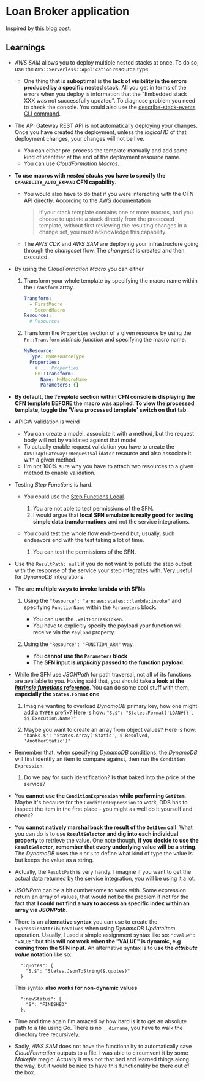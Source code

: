 # Loan Broker application

Inspired by [this blog post](https://www.enterpriseintegrationpatterns.com/ramblings/loanbroker_stepfunctions.html).

## Learnings

- _AWS SAM_ allows you to deploy multiple nested stacks at once. To do so, use the `AWS::Serverless::Application` resource type.

  - One thing that is **suboptimal** is the **lack of visibility in the errors produced by a specific nested stack**.
    All you get in terms of the errors when you deploy is information that the "Embedded stack XXX was not successfully updated".
    To diagnose problem you need to check the console. You could also use the [describe-stack-events CLI command](https://docs.aws.amazon.com/cli/latest/reference/cloudformation/describe-stack-events.html#examples).

- The API Gateway REST API is not automatically deploying your changes. Once you have created the deployment, unless the _logical ID_ of that deployment changes, your changes will not be live.

  - You can either pre-process the template manually and add some kind of identifier at the end of the deployment resource name.
  - You can use _CloudFormation Macros_.

- **To use macros with _nested stacks_ you have to specify the `CAPABILITY_AUTO_EXPAND` CFN capability**.

  - You would also have to do that if you were interacting with the CFN API directly. According to the [AWS documentation](https://docs.aws.amazon.com/AWSCloudFormation/latest/APIReference/API_UpdateStack.html)

    > If your stack template contains one or more macros, and you choose to update a stack directly from the processed template, without first reviewing the resulting changes in a change set, you must acknowledge this capability.

  - The _AWS CDK_ and _AWS SAM_ are deploying your infrastructure going through the _changeset_ flow. The _changeset_ is created and then executed.

- By using the _CloudFormation Macro_ you can either

  1. Transform your whole template by specifying the macro name within the `Transform` array.

     ```yaml
     Transform:
       - FirstMacro
       - SecondMacro
     Resources:
       # Resources
     ```

  2. Transform the `Properties` section of a given resource by using the `Fn::Transform` _intrinsic function_ and specifying the macro name.

     ```yaml
     MyResource:
       Type: MyResourceType
       Properties:
         # ... Properties
         Fn::Transform:
           Name: MyMacroName
           Parameters: {}
     ```

- **By default, the _Template_ section within CFN console is displaying the CFN template BEFORE the macro was applied**.
  **To view the processed template, toggle the 'View processed template' switch on that tab**.

- APIGW validation is weird

  - You can create a model, associate it with a method, but the request body will not by validated against that model
  - To actually enable request validation you have to create the `AWS::ApiGateway::RequestValidator` resource and also associate it with a given method.
  - I'm not 100% sure why you have to attach two resources to a given method to enable validation.

- Testing _Step Functions_ is hard.

  - You could use the [Step Functions Local](https://docs.aws.amazon.com/step-functions/latest/dg/sfn-local.html).

    1. You are not able to test permissions of the SFN.
    2. I would argue that **local SFN emulator is really good for testing simple data transformations** and not the service integrations.

  - You could test the whole flow end-to-end but, usually, such endeavors end with the test taking a lot of time.

    1. You can test the permissions of the SFN.

- Use the `ResultPath: null` if you do not want to pollute the step output with the response of the service your step integrates with.
  Very useful for _DynamoDB_ integrations.

- The are **multiple ways to invoke lambda with SFNs**.

  1. Using the `"Resource": "arn:aws:states:::lambda:invoke"` and specifying `FunctionName` within the `Parameters` block.

     - You can use the `.waitForTaskToken`.
     - You have to explicitly specify the payload your function will receive via the `Payload` property.

  2. Using the `"Resource": "FUNCTION_ARN"` way.
     - You **cannot use the `Parameters` block**
     - The **SFN input is _implicitly_ passed to the function payload**.

- While the SFN use _JSONPath_ for path traversal, not all of its functions are available to you.
  Having said that, you should **take a look at the [_Intrinsic functions_ reference](https://docs.aws.amazon.com/step-functions/latest/dg/amazon-states-language-intrinsic-functions.html)**. You can do some cool stuff with them, **especially the `States.Format` one**

  1. Imagine wanting to overload _DynamoDB_ primary key, how one might add a `TYPE#` prefix?
     Here is how: `"S.$": "States.Format('LOAN#{}', $$.Execution.Name)"`

  2. Maybe you want to create an array from object values?
     Here is how: `"banks.$": "States.Array('Static', $.Resolved, 'AnotherStatic')"`

- Remember that, when specifying _DynamoDB_ conditions, the _DynamoDB_ will first identify an item to compare against, then run the `Condition Expression`.

  1. Do we pay for such identification? Is that baked into the price of the service?

- You **cannot use the `ConditionExpression` while performing `GetItem`**.
  Maybe it's because for the `ConditionExpression` to work, DDB has to inspect the item in the first place - you might as well do it yourself and check?

- You **cannot natively marshal back the result of the `GetItem` call**.
  What you can do is to use **`ResultSelector` and dig into each individual property** to retrieve the value.
  One note though, **if you decide to use the `ResultSelector`, remember that every underlying value will be a string**. The _DynamoDB_ uses the `N` or `S` to define what kind of type the value is but keeps the value as a string.

- Actually, the `ResultPath` is very handy. I imagine if you want to get the actual data returned by the service integration, you will be using it a lot.

- _JSONPath_ can be a bit cumbersome to work with. Some expression return an array of values, that would not be the problem if not for the fact that
  **I could not find a way to access an specific index within an array via _JSONPath_**.

- There is an **alternative syntax** you can use to create the `ExpressionAttributeValues` when using _DynamoDB UpdateItem_ operation.
  Usually, I used a simple assignment syntax like so: `":value": "VALUE"` but **this will not work when the "VALUE" is dynamic, e.g coming from the SFN input**.
  An alternative syntax is to **use the _attribute value_ notation** like so:

  ```text
    ":quotes": {
      "S.$": "States.JsonToString($.quotes)"
    }
  ```

  This syntax **also works for non-dynamic values**

  ```text
    ":newStatus": {
      "S": "FINISHED"
    },
  ```

- Time and time again I'm amazed by how hard is it to get an absolute path to a file using Go.
  There is no `__dirname`, you have to walk the directory tree recursively.

- Sadly, _AWS SAM_ does not have the functionality to automatically save _CloudFormation_ outputs to a file.
  I was able to circumvent it by some _Makefile_ magic. Actually it was not that bad and learned things along the way, but it would be nice to have this functionality be there out of the box.
